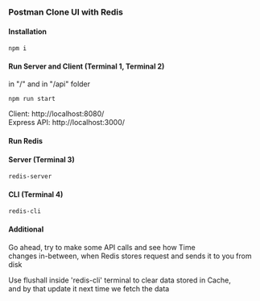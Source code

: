 ### Postman Clone UI with Redis

#### Installation

```
npm i 
```

#### Run Server and Client (Terminal 1, Terminal 2)

in "/" and in "/api" folder

```
npm run start
```

Client: http://localhost:8080/ <br>
Express API: http://localhost:3000/ <br>


#### Run Redis

#### Server (Terminal 3)

```
redis-server
```

#### CLI (Terminal 4)

```
redis-cli
```

#### Additional

Go ahead, try to make some API calls and see how Time <br>
changes in-between, when Redis stores request and sends it to you from disk

Use flushall inside 'redis-cli' terminal to clear data stored in Cache, <br>
and by that update it next time we fetch the data

